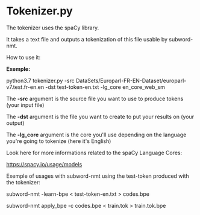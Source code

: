 # Tokenizer.py

The tokenizer uses the spaCy library. 

It takes a text file and outputs a tokenization of this file usable by subword-nmt.

How to use it:

**Exemple:**

python3.7 tokenizer.py -src DataSets/Europarl-FR-EN-Dataset/europarl-v7.test.fr-en.en -dst test-token-en.txt -lg_core en_core_web_sm

The **-src** argument is the source file you want to use to produce tokens (your input file)

The **-dst** argument is the file you want to create to put your results on (your output)

The **-lg_core** argument is the core you'll use depending on the language you're going to tokenize (here it's English)

Look here for more informations related to the spaCy Language Cores:

https://spacy.io/usage/models

Exemple of usages with subword-nmt using the test-token produced with the tokenizer:

subword-nmt -learn-bpe < test-token-en.txt > codes.bpe

subword-nmt apply_bpe -c codes.bpe < train.tok > train.tok.bpe
